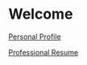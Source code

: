 # Welcome
[Personal Profile](https://austenc-id.github.io/profile)

[Professional Resume](https://resume.atlaselectronica.info/)

